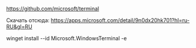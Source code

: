 https://github.com/microsoft/terminal

Скачать отсюда: https://apps.microsoft.com/detail/9n0dx20hk701?hl=ru-RU&gl=RU

winget install --id Microsoft.WindowsTerminal -e
